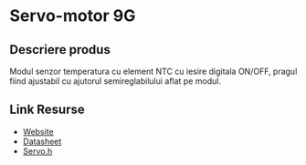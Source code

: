 # Servo-motor 9G

## Descriere produs
Modul senzor temperatura cu element NTC cu iesire digitala ON/OFF, pragul fiind ajustabil cu ajutorul semireglabilului aflat pe modul.

## Link Resurse
- [Website](https://www.xab3.ro/produse/servo-motor-9g)
- [Datasheet](Datasheet%20Servo.pdf)
- [Servo.h](https://github.com/arduino-libraries/Servo)